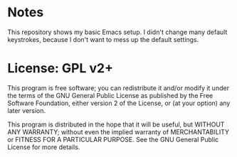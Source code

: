 # Notes

This repository shows my basic Emacs setup. I didn't change many default keystrokes, because I don't want to mess up the default settings.

# License: GPL v2+

This program is free software; you can redistribute it and/or modify it under the terms of the GNU General Public License as published by the Free Software Foundation, either version 2 of the License, or (at your option) any later version.

This program is distributed in the hope that it will be useful, but WITHOUT ANY WARRANTY; without even the implied warranty of MERCHANTABILITY or FITNESS FOR A PARTICULAR PURPOSE.  See the
GNU General Public License for more details.
